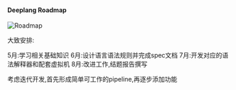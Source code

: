 #### 	Deeplang Roadmap

![Roadmap](https://i.loli.net/2020/05/09/HLIsaU15VSrX7Mf.png)

大致安排:

5月:学习相关基础知识
6月:设计语言语法规则并完成spec文档
7月:开发对应的语法解释器和配套虚拟机
8月:改进工作,结题报告撰写

考虑迭代开发,首先形成简单可工作的pipeline,再逐步添加功能